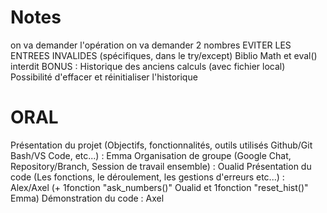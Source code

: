 # Notes
on va demander l'opération
on va demander 2 nombres
EVITER LES ENTREES INVALIDES (spécifiques, dans le try/except)
Biblio Math et eval() interdit
BONUS : Historique des anciens calculs (avec fichier local)
Possibilité d'effacer et réinitialiser l'historique

# ORAL
Présentation du projet (Objectifs, fonctionnalités, outils utilisés Github/Git Bash/VS Code, etc...) : Emma 
Organisation de groupe (Google Chat, Repository/Branch, Session de travail ensemble) : Oualid
Présentation du code (Les fonctions, le déroulement, les gestions d'erreurs etc...) : Alex/Axel (+ 1fonction "ask_numbers()" Oualid et 1fonction "reset_hist()" Emma)
Démonstration du code : Axel
